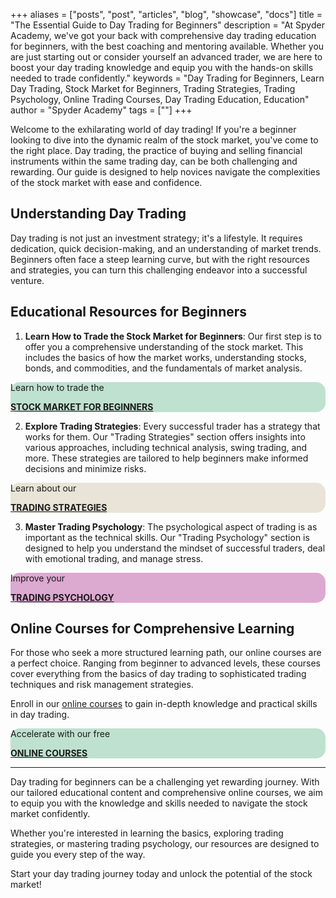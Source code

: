 +++
aliases = ["posts", "post", "articles", "blog", "showcase", "docs"]
title = "The Essential Guide to Day Trading for Beginners"
description = "At Spyder Academy, we've got your back with comprehensive day trading education for beginners, with the best coaching and mentoring available. Whether you are just starting out or consider yourself an advanced trader, we are here to boost your day trading knowledge and equip you with the hands-on skills needed to trade confidently."
keywords = "Day Trading for Beginners, Learn Day Trading, Stock Market for Beginners, Trading Strategies, Trading Psychology, Online Trading Courses, Day Trading Education, Education"
author = "Spyder Academy"
tags = [""]
+++


Welcome to the exhilarating world of day trading! If you're a beginner looking to dive into the dynamic realm of the stock market, you've come to the right place. Day trading, the practice of buying and selling financial instruments within the same trading day, can be both challenging and rewarding. Our guide is designed to help novices navigate the complexities of the stock market with ease and confidence.

## Understanding Day Trading

Day trading is not just an investment strategy; it's a lifestyle. It requires dedication, quick decision-making, and an understanding of market trends. Beginners often face a steep learning curve, but with the right resources and strategies, you can turn this challenging endeavor into a successful venture.

## Educational Resources for Beginners

1. **Learn How to Trade the Stock Market for Beginners**: Our first step is to offer you a comprehensive understanding of the stock market. This includes the basics of how the market works, understanding stocks, bonds, and commodities, and the fundamentals of market analysis. 

<div class="card col-lg-6 shadow border-0 p-3 mb-3" style="border-radius: 15px; background-color: #BFE1CF;">
    <div class="card-body p-0">
        <div class="container-fluid">
        <div class="row  align-items-center ">
            <div class="col-12">
                <p class="small p-0 m-0">Learn how to trade the</p>
                <strong><a href="/tags/getting-started/" class="text-decoration-none" title="Stock Market 101: A Beginner's Guide to Navigating the Financial Markets">STOCK MARKET FOR BEGINNERS</a></strong>
            </div>
        </div>
        </div>
    </div>
</div>


2. **Explore Trading Strategies**: Every successful trader has a strategy that works for them. Our "Trading Strategies" section offers insights into various approaches, including technical analysis, swing trading, and more. These strategies are tailored to help beginners make informed decisions and minimize risks. 

<div class="card col-lg-6 shadow border-0 p-3 mb-3" style="border-radius: 15px; background-color: #E9E4D7;">
    <div class="card-body p-0">
        <div class="container-fluid">
        <div class="row  align-items-center ">
            <div class="col-12">
            <p class="small p-0 m-0">Learn about our</p>
            <strong><a href="/tags/strategies/" class="text-decoration-none" title="Trading Strategies Unveiled: Expert Insights and Tips">TRADING STRATEGIES</a></strong>
            </div>
        </div>
        </div>
    </div>
</div>


3. **Master Trading Psychology**: The psychological aspect of trading is as important as the technical skills. Our "Trading Psychology" section is designed to help you understand the mindset of successful traders, deal with emotional trading, and manage stress. 

<div class="card col-lg-6 shadow border-0 p-3 mb-3" style="border-radius: 15px; background-color: #DCA9D1;">
    <div class="card-body p-0">
        <div class="container-fluid">
        <div class="row  align-items-center ">
            <div class="col-12">
            <p class="small p-0 m-0">Improve your</p>
            <strong><a href="/tags/trading-psychology/" class="text-decoration-none" title="Expert Insights on Trading Psychology – Strategies, Tips, and More">TRADING PSYCHOLOGY</a></strong>
            </div>
        </div>
        </div>
    </div>
</div>


## Online Courses for Comprehensive Learning

For those who seek a more structured learning path, our online courses are a perfect choice. Ranging from beginner to advanced levels, these courses cover everything from the basics of day trading to sophisticated trading techniques and risk management strategies. 

Enroll in our [online courses](/courses/) to gain in-depth knowledge and practical skills in day trading.

<div class="card col-lg-6 shadow border-0 p-3 mb-3" style="border-radius: 15px; background-color: #BFE1CF;">
    <div class="card-body p-0">
        <div class="container-fluid">
        <div class="row  align-items-center ">
            <div class="col-12">
            <p class="small p-0 m-0">Accelerate with our free</p>
            <strong><a href="/courses/" class="text-decoration-none" title="Discovering the World of Online Trading: A Beginner's Journey with Spyder Academy">ONLINE COURSES</a></strong>
            </div>
        </div>
        </div>
    </div>
</div>

--- 

Day trading for beginners can be a challenging yet rewarding journey. With our tailored educational content and comprehensive online courses, we aim to equip you with the knowledge and skills needed to navigate the stock market confidently. 

Whether you're interested in learning the basics, exploring trading strategies, or mastering trading psychology, our resources are designed to guide you every step of the way. 

Start your day trading journey today and unlock the potential of the stock market!

